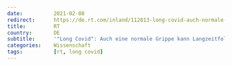 ```yaml
---
date:          2021-02-08
redirect:      https://de.rt.com/inland/112813-long-covid-auch-normale-grippe/
title:         RT
country:       DE
subtitle:      '"Long Covid": Auch eine normale Grippe kann Langzeitfolgen haben'
categories:    Wissenschaft
tags:          [rt, long covid]
---
```

